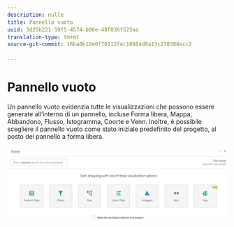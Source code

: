 ```yaml
---
description: nulle
title: Pannello vuoto
uuid: 3d25b221-59f5-4574-b06e-48f036f525aa
translation-type: tm+mt
source-git-commit: 16ba0b12e0f70112f4c10804d0a13c278388ecc2

---
```



# Pannello vuoto

Un pannello vuoto evidenzia tutte le visualizzazioni che possono essere generate all’interno di un pannello, incluse Forma libera, Mappa, Abbandono, Flusso, Istogramma, Coorte e Venn. Inoltre, è possibile scegliere il pannello vuoto come stato iniziale predefinito del progetto, al posto del pannello a forma libera.

![](assets/blank_panel.png)

